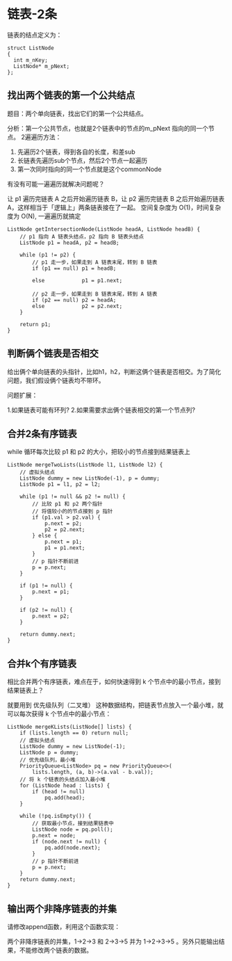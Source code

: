 # 链表-2条

链表的结点定义为：
```
struct ListNode
{
  int m_nKey;
  ListNode* m_pNext;
};
```

 
## 找出两个链表的第一个公共结点

题目：两个单向链表，找出它们的第一个公共结点。

分析：第一个公共节点，也就是2个链表中的节点的m_pNext 指向的同一个节点。 2遍遍历方法：

1. 先遍历2个链表，得到各自的长度，和差sub
2. 长链表先遍历sub个节点，然后2个节点一起遍历
3. 第一次同时指向的同一个节点就是这个commonNode


有没有可能一遍遍历就解决问题呢？

让 p1 遍历完链表 A 之后开始遍历链表 B，让 p2 遍历完链表 B 之后开始遍历链表 A，这样相当于「逻辑上」两条链表接在了一起。
空间复杂度为 O(1)，时间复杂度为 O(N), 一遍遍历就搞定

```
ListNode getIntersectionNode(ListNode headA, ListNode headB) {
    // p1 指向 A 链表头结点，p2 指向 B 链表头结点
    ListNode p1 = headA, p2 = headB;

    while (p1 != p2) {
        // p1 走一步，如果走到 A 链表末尾，转到 B 链表
        if (p1 == null) p1 = headB;

        else            p1 = p1.next;
        
        // p2 走一步，如果走到 B 链表末尾，转到 A 链表
        if (p2 == null) p2 = headA;
        else            p2 = p2.next;
    }
    
    return p1;
}
```



## 判断俩个链表是否相交

给出俩个单向链表的头指针，比如h1，h2，判断这俩个链表是否相交。为了简化问题，我们假设俩个链表均不带环。

问题扩展：

1.如果链表可能有环列?
2.如果需要求出俩个链表相交的第一个节点列?



## 合并2条有序链表

while 循环每次比较 p1 和 p2 的大小，把较小的节点接到结果链表上

```
ListNode mergeTwoLists(ListNode l1, ListNode l2) {
    // 虚拟头结点
    ListNode dummy = new ListNode(-1), p = dummy;
    ListNode p1 = l1, p2 = l2;

    while (p1 != null && p2 != null) {
        // 比较 p1 和 p2 两个指针
        // 将值较小的的节点接到 p 指针
        if (p1.val > p2.val) {
            p.next = p2;
            p2 = p2.next;
        } else {
            p.next = p1;
            p1 = p1.next;
        }
        // p 指针不断前进
        p = p.next;
    }

    if (p1 != null) {
        p.next = p1;
    }

    if (p2 != null) {
        p.next = p2;
    }

    return dummy.next;
}
```


## 合并k个有序链表


相比合并两个有序链表，难点在于，如何快速得到 k 个节点中的最小节点，接到结果链表上？

就要用到 优先级队列（二叉堆） 这种数据结构，把链表节点放入一个最小堆，就可以每次获得 k 个节点中的最小节点：


```
ListNode mergeKLists(ListNode[] lists) {
    if (lists.length == 0) return null;
    // 虚拟头结点
    ListNode dummy = new ListNode(-1);
    ListNode p = dummy;
    // 优先级队列，最小堆
    PriorityQueue<ListNode> pq = new PriorityQueue<>(
        lists.length, (a, b)->(a.val - b.val));
    // 将 k 个链表的头结点加入最小堆
    for (ListNode head : lists) {
        if (head != null)
            pq.add(head);
    }

    while (!pq.isEmpty()) {
        // 获取最小节点，接到结果链表中
        ListNode node = pq.poll();
        p.next = node;
        if (node.next != null) {
            pq.add(node.next);
        }
        // p 指针不断前进
        p = p.next;
    }
    return dummy.next;
}
```


## 输出两个非降序链表的并集

请修改append函数，利用这个函数实现：

两个非降序链表的并集，1->2->3 和 2->3->5 并为 1->2->3->5 。另外只能输出结果，不能修改两个链表的数据。










